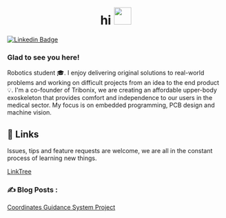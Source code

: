 <h1 align="center">hi <img src="https://media.giphy.com/media/hvRJCLFzcasrR4ia7z/giphy.gif" width="40"></h1>

[![Linkedin Badge](https://img.shields.io/badge/-LinkedIn-0e76a8?style=flat-square&logo=Linkedin&logoColor=white)](https://www.linkedin.com/in/hanusfilip/)

### Glad to see you here! 

Robotics student 🎓. I enjoy delivering original solutions to real-world problems and working on difficult projects from an idea to the end product 💡. I'm a co-founder of Tribonix, we are creating an affordable upper-body exoskeleton that provides comfort and independence to our users in the medical sector. My focus is on embedded programming, PCB design and machine vision.

## 🤝 Links

Issues, tips and feature requests are welcome, we are all in the constant process of learning new things.<br />

[LinkTree](linktr.ee/filiphanus)<br />

### ✍️ Blog Posts : 
[Coordinates Guidance System Project](https://www.linkedin.com/feed/update/urn:li:ugcPost:6872980658759843840?updateEntityUrn=urn%3Ali%3Afs_updateV2%3A%28urn%3Ali%3AugcPost%3A6872980658759843840%2CFEED_DETAIL%2CEMPTY%2CDEFAULT%2Cfalse%29)
